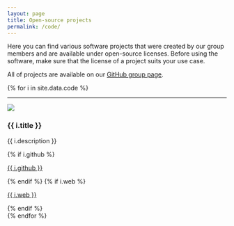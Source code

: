 ```yaml
---
layout: page
title: Open-source projects
permalink: /code/
---
```


Here you can find various software projects that were created by our group members and are available under open-source licenses. Before using the software, make sure that the license of a project suits your use case.

All of projects are available on our [GitHub group page](https://github.com/tudelft3d).

{% for i in site.data.code %}
<hr>
<div class="row">
  <div class="col-md-3">
    <img class="image" src="{{ "/img/code/" | append: i.image | prepend: site.baseurl }}"/>
  </div>
  <div class="col-md-9">
     <h3>{{ i.title }}</h3>
     <p>{{ i.description }}</p>
     {% if i.github %}
        <p><i class="fa fa-github"></i> <a href="{{ i.github }}">{{ i.github }}</a></p>
     {% endif %}
     {% if i.web %}
        <p><i class="fa fa-external-link"></i> <a href="{{ i.web }}">{{ i.web }}</a></p>
     {% endif %}
  </div>
</div>
{% endfor %}


